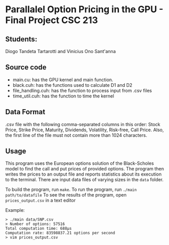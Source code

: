 # Parallalel Option Pricing in the GPU - Final Project CSC 213

## Students: 
Diogo Tandeta Tartarotti and Vinicius Ono Sant'anna

## Source code
- main.cu: has the GPU kernel and main function.
- black.cuh: has the functions used to calculate D1 and D2
- file_handling.cuh: has the function to process input from .csv files
- time_util.cuh: has the function to time the kernel

## Data Format
.csv file with the following comma-separated columns in this order: Stock Price, Strike Price, Maturity, Dividends, Volatility, Risk-free, Call Price.
Also, the first line of the file must not contain more than 1024 characters.

## Usage
This program uses the European options solution of the Black-Scholes model to find the call and put prices of provided options. The program then writes the prices to an output file and reports statistics about its execution to the terminal. There are input data files of varying sizes in the `data` folder. 

To build the program, run `make`.
To run the program, run `./main path/to/datafile`
To see the results of the program, open `prices_output.csv` in a text editor

Example: 
```
> ./main data/SNP.csv
> Number of options: 57516
Total computation time: 688μs
Computation rate: 83598837.21 options per second
> vim prices_output.csv
```
